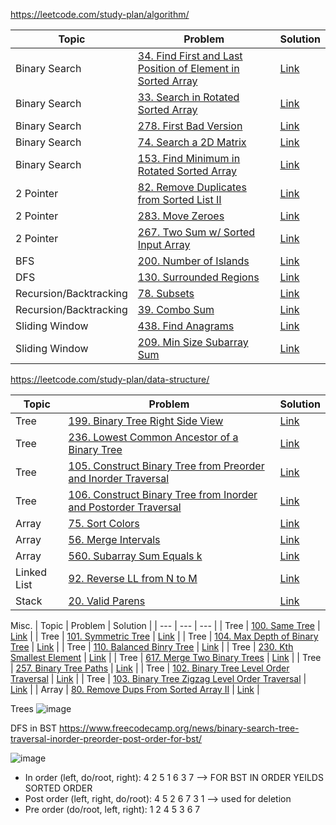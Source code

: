 https://leetcode.com/study-plan/algorithm/

| Topic | Problem | Solution |
| --- | ---     | ---      |
| Binary Search | [34. Find First and Last Position of Element in Sorted Array](https://leetcode.com/problems/find-first-and-last-position-of-element-in-sorted-array/)    | [Link](https://github.com/joanne-wu-hoo/leetcode-algo/blob/main/34-find-first-and-last-position-of-element-in-sorted-array.js)      |
| Binary Search | [33. Search in Rotated Sorted Array](https://leetcode.com/problems/search-in-rotated-sorted-array/) | [Link](https://github.com/joanne-wu-hoo/leetcode-algo/blob/main/33-search-in-rotated-sorted-array.js)| 
| Binary Search | [278. First Bad Version](https://leetcode.com/problems/first-bad-version/) | [Link](https://github.com/joanne-wu-hoo/leetcode-algo/blob/main/278-first-bad-version.js) |
| Binary Search | [74. Search a 2D Matrix](https://leetcode.com/problems/search-a-2d-matrix/) | [Link](https://github.com/joanne-wu-hoo/leetcode-algo/blob/main/74-search-2d-matrix.js)| 
| Binary Search | [153. Find Minimum in Rotated Sorted Array](https://leetcode.com/problems/search-a-2d-matrix/) | [Link](https://github.com/joanne-wu-hoo/leetcode-algo/blob/main/153-find-minimum-in-rotated-sorted-array.js)| 
| 2 Pointer | [82. Remove Duplicates from Sorted List II](https://leetcode.com/problems/remove-duplicates-from-sorted-list-ii/) | [Link](https://github.com/joanne-wu-hoo/leetcode-algo/blob/main/82-remove-duplicates-from-sorted-list-ii.js) |
| 2 Pointer | [283. Move Zeroes](https://leetcode.com/problems/move-zeroes/) | [Link](https://github.com/joanne-wu-hoo/leetcode-algo/blob/main/283-move-zeroes.js) | 
| 2 Pointer | [267. Two Sum w/ Sorted Input Array](https://leetcode.com/problems/two-sum-ii-input-array-is-sorted/) | [Link](https://github.com/joanne-wu-hoo/leetcode-algo/blob/main/167-two-sum-ii-input-array-is-sorted.js) |
| BFS | [200. Number of Islands](https://leetcode.com/problems/number-of-islands/) | [Link](https://github.com/joanne-wu-hoo/leetcode-algo/blob/main/200-num-islands.js) |
| DFS | [130. Surrounded Regions](https://leetcode.com/problems/surrounded-regions/) | [Link](https://github.com/joanne-wu-hoo/leetcode-algo/blob/main/130-surrounded-regions.js) |
| Recursion/Backtracking | [78. Subsets](https://leetcode.com/problems/subsets/) | [Link](https://github.com/joanne-wu-hoo/leetcode-algo/blob/main/78-subsets.js) |
| Recursion/Backtracking | [39. Combo Sum](https://leetcode.com/problems/combination-sum/) | [Link](https://github.com/joanne-wu-hoo/leetcode-algo/blob/main/39-combo-sum.js) |
| Sliding Window | [438. Find Anagrams](https://leetcode.com/problems/find-all-anagrams-in-a-string/) | [Link](https://github.com/joanne-wu-hoo/leetcode-algo/blob/main/438-find-all-anagrams-in-a-string.js) |
| Sliding Window | [209. Min Size Subarray Sum](https://leetcode.com/problems/minimum-size-subarray-sum/) | [Link](https://github.com/joanne-wu-hoo/leetcode-algo/blob/main/209-minimum-size-subarray-sum.js) |

https://leetcode.com/study-plan/data-structure/

| Topic | Problem | Solution |
| --- | ---     | ---      |
| Tree | [199. Binary Tree Right Side View](https://leetcode.com/problems/binary-tree-right-side-view/) | [Link](https://github.com/joanne-wu-hoo/leetcode-algo/blob/main/199-binary-tree-right-side-view.js) |
| Tree | [236. Lowest Common Ancestor of a Binary Tree](https://leetcode.com/problems/lowest-common-ancestor-of-a-binary-tree/) | [Link](https://github.com/joanne-wu-hoo/leetcode-algo/blob/main/236-lowest-common-ancestor-of-a-binary-tree.js) |
| Tree | [105. Construct Binary Tree from Preorder and Inorder Traversal](https://leetcode.com/problems/construct-binary-tree-from-preorder-and-inorder-traversal/) | [Link](https://github.com/joanne-wu-hoo/leetcode-algo/blob/main/105-construct-binary-tree-from-preorder-and-inorder-traversal.js) |
| Tree | [106. Construct Binary Tree from Inorder and Postorder Traversal](https://leetcode.com/problems/construct-binary-tree-from-inorder-and-postorder-traversal/) | [Link](https://github.com/joanne-wu-hoo/leetcode-algo/blob/main/106-construct-binary-tree-from-inorder-and-postorder-traversal.js) |
| Array | [75. Sort Colors](https://leetcode.com/problems/sort-colors/) | [Link](https://github.com/joanne-wu-hoo/leetcode-algo/blob/main/75-sort-colors.js) |
| Array | [56. Merge Intervals](https://leetcode.com/problems/merge-intervals/) | [Link](https://github.com/joanne-wu-hoo/leetcode-algo/blob/main/56-merge-intervals.js) 
| Array | [560. Subarray Sum Equals k](https://leetcode.com/problems/subarray-sum-equals-k/) | [Link](https://github.com/joanne-wu-hoo/leetcode-algo/blob/main/560-subarray-sum-equals-k.js) |
| Linked List | [92. Reverse LL from N to M](https://leetcode.com/problems/reverse-linked-list-ii/) | [Link](https://github.com/joanne-wu-hoo/leetcode-algo/blob/main/92-reverse-linked-list-ii.js) | 
| Stack | [20. Valid Parens](https://leetcode.com/problems/valid-parentheses/) | [Link](https://github.com/joanne-wu-hoo/leetcode-algo/blob/main/20-valid-parens.js) |

Misc.
| Topic | Problem | Solution |
| --- | ---     | ---      |
| Tree | [100. Same Tree](https://leetcode.com/problems/same-tree/) | [Link](https://github.com/joanne-wu-hoo/leetcode-algo/blob/main/100-same-tree.js) |
| Tree | [101. Symmetric Tree](https://leetcode.com/problems/symmetric-tree/) | [Link](https://github.com/joanne-wu-hoo/leetcode-algo/blob/main/101-symmetric-tree.js) |
| Tree | [104. Max Depth of Binary Tree](https://leetcode.com/problems/maximum-depth-of-binary-tree/) | [Link](https://github.com/joanne-wu-hoo/leetcode-algo/blob/main/104-maximum-depth-of-binary-tree.js) |
| Tree | [110. Balanced Binry Tree](https://leetcode.com/problems/balanced-binary-tree/) | [Link](https://github.com/joanne-wu-hoo/leetcode-algo/blob/main/110-balanced-binary-tree.js) |
| Tree | [230. Kth Smallest Element](https://github.com/joanne-wu-hoo/leetcode-algo/blob/main/230-kth-smallest-element-in-a-bst.js) | [Link](https://github.com/joanne-wu-hoo/leetcode-algo/blob/main/230-kth-smallest-element-in-a-bst.js) |
| Tree | [617. Merge Two Binary Trees](https://leetcode.com/problems/merge-two-binary-trees/) | [Link](https://github.com/joanne-wu-hoo/leetcode-algo/blob/main/617-merge-two-binary-trees.js) |
| Tree | [257. Binary Tree Paths](https://leetcode.com/problems/binary-tree-paths/) | [Link](https://github.com/joanne-wu-hoo/leetcode-algo/blob/main/257-binary-tree-paths.js) |
| Tree | [102. Binary Tree Level Order Traversal](https://leetcode.com/problems/binary-tree-level-order-traversal/) | [Link](https://github.com/joanne-wu-hoo/leetcode-algo/blob/main/102-binary-tree-level-order-traversal.js) |
| Tree | [103. Binary Tree Zigzag Level Order Traversal](https://leetcode.com/problems/binary-tree-zigzag-level-order-traversal/) | [Link](https://github.com/joanne-wu-hoo/leetcode-algo/blob/main/103-binary-tree-zigzag-level-order-traversal.js) |
| Array | [80. Remove Dups From Sorted Array II](https://leetcode.com/problems/remove-duplicates-from-sorted-array-ii/) | [Link](https://github.com/joanne-wu-hoo/leetcode-algo/blob/main/80-remove-dups-from-sorted-array-ii.js) |

Trees
![image](https://user-images.githubusercontent.com/38114845/179821065-ffbcf881-70ed-4c16-9266-f2c5b33515d2.png)

DFS in BST https://www.freecodecamp.org/news/binary-search-tree-traversal-inorder-preorder-post-order-for-bst/

![image](https://user-images.githubusercontent.com/38114845/179821969-709ccadf-b8cb-4fe1-82bf-edef7b391942.png)
- In order (left, do/root, right):  4 2 5 1 6 3 7 --> FOR BST IN ORDER YEILDS SORTED ORDER
- Post order (left, right, do/root): 4 5 2 6 7 3 1 --> used for deletion
- Pre order (do/root, left, right): 1 2 4 5 3 6 7

